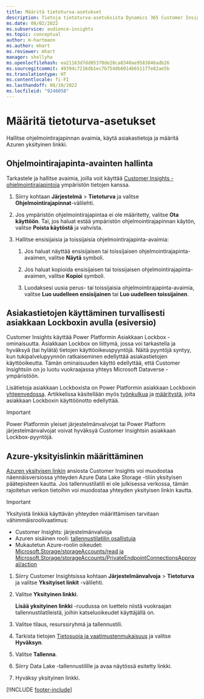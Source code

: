 ```yaml
---
title: Määritä tietoturva-asetukset
description: Tietoja tietoturva-asetuksista Dynamics 365 Customer Insightsissa.
ms.date: 08/02/2022
ms.subservice: audience-insights
ms.topic: conceptual
author: m-hartmann
ms.author: mhart
ms.reviewer: mhart
manager: shellyha
ms.openlocfilehash: ea21163d7dd05370de28ca8340ae9583846adb26
ms.sourcegitcommit: 49394c7216db1ec7b754db6014b651177e82ae5b
ms.translationtype: HT
ms.contentlocale: fi-FI
ms.lasthandoff: 08/10/2022
ms.locfileid: "9246058"
---
```

# <a name="configure-security-settings"></a>Määritä tietoturva-asetukset

Hallitse ohjelmointirajapinnan avaimia, käytä asiakastietoja ja määritä Azuren yksityinen linkki.

## <a name="manage-api-keys"></a>Ohjelmointirajapinta-avainten hallinta

Tarkastele ja hallitse avaimia, joilla voit käyttää [Customer Insights -ohjelmointirajapintoja](apis.md) ympäristön tietojen kanssa.

1. Siirry kohtaan **Järjestelmä** > **Tietoturva** ja valitse **Ohjelmointirajapinnat**-välilehti.

1. Jos ympäristön ohjelmointirajapintaa ei ole määritetty, valitse **Ota käyttöön**. Tai, jos haluat estää ympäristön ohjelmointirajapinnan käytön, valitse **Poista käytöstä** ja vahvista.

1. Hallitse ensisijaisia ja toissijaisia ohjelmointirajapinta-avaimia:

   1. Jos haluat näyttää ensisijaisen tai toissijaisen ohjelmointirajapinta-avaimen, valitse **Näytä** symboli.

   1. Jos haluat kopioida ensisijaisen tai toissijaisen ohjelmointirajapinta-avaimen, valitse **Kopioi** symboli.

   1. Luodaksesi uusia perus- tai toissijaisia ohjelmointirajapinta-avaimia, valitse **Luo uudelleen ensisijainen** tai **Luo uudelleen toissijainen**.

## <a name="securely-access-customer-data-with-customer-lockbox-preview"></a>Asiakastietojen käyttäminen turvallisesti asiakkaan Lockboxin avulla (esiversio)

Customer Insights käyttää Power Platformin Asiakkaan Lockbox -ominaisuutta. Asiakkaan Lockbox on liittymä, jossa voi tarkastella ja hyväksyä (tai hylätä) tietojen käyttöoikeuspyyntöjä. Näitä pyyntöjä syntyy, kun tukipalvelupyynnön ratkaiseminen edellyttää asiakastietojen käyttöoikeutta. Tämän ominaisuuden käyttö edellyttää, että Customer Insightsiin on jo luotu vuokraajassa yhteys Microsoft Dataverse -ympäristöön.

Lisätietoja asiakkaan Lockboxista on Power Platformin asiakkaan Lockboxin [yhteenvedossa](/power-platform/admin/about-lockbox#summary). Artikkelissa käsitellään myös [työnkulkua](/power-platform/admin/about-lockbox#workflow) ja [määritystä](/power-platform/admin/about-lockbox#enable-the-lockbox-policy), joita asiakkaan Lockboxin käyttöönotto edellyttää.

> [!IMPORTANT]
> Power Platformin yleiset järjestelmänvalvojat tai Power Platform järjestelmänvalvojat voivat hyväksyä Customer Insightsin asiakkaan Lockbox-pyyntöjä.

## <a name="set-up-an-azure-private-link"></a>Azure-yksityislinkin määrittäminen

[Azuren yksityisen linkin](/azure/private-link/private-link-overview) ansiosta Customer Insights voi muodostaa näennäisversiossa yhteyden Azure Data Lake Storage -tiliin yksityisen päätepisteen kautta. Jos tallennustilatili ei ole julkisessa verkossa, tämän rajoitetun verkon tietoihin voi muodostaa yhteyden yksityisen linkin kautta.

> [!IMPORTANT]
> Yksityistä linkkiä käyttävän yhteyden määrittämisen tarvitaan vähimmäisroolivaatimus:
>
> - Customer Insights: järjestelmänvalvoja
> - Azuren sisäinen rooli: [tallennustilatilin osallistuja](/azure/role-based-access-control/built-in-roles#storage-account-contributor)
> - Mukautetun Azure-roolin oikeudet: [Microsoft.Storage/storageAccounts/read ja Microsoft.Storage/storageAccounts/PrivateEndpointConnectionsApproval/action](/azure/role-based-access-control/resource-provider-operations#microsoftstorage)

1. Siirry Customer Insightsissa kohtaan **Järjestelmänvalvoja** > **Tietoturva** ja valitse **Yksityiset linkit** -välilehti.

1. Valitse **Yksityinen linkki**.

   **Lisää yksityinen linkki** -ruudussa on luettelo niistä vuokraajan tallennustilatileistä, joihin katseluoikeudet käyttäjällä on.

1. Valitse tilaus, resurssiryhmä ja tallennustili.

1. Tarkista tietojen [Tietosuoja ja vaatimustenmukaisuus](connections.md#data-privacy-and-compliance) ja valitse **Hyväksyn**.

1. Valitse **Tallenna**.

1. Siirry Data Lake -tallennustilille ja avaa näytössä esitetty linkki.

1. Hyväksy yksityinen linkki.


[!INCLUDE [footer-include](includes/footer-banner.md)]
